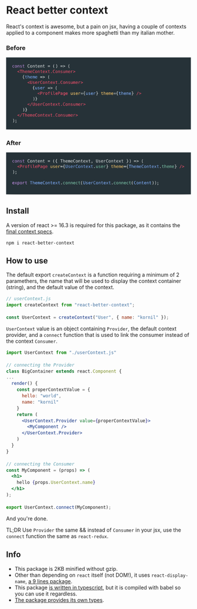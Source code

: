 # React better context

React's context is awesome, but a pain on jsx, having a couple of contexts applied to a component makes more spaghetti than my italian mother.

### Before

![default](examples/default-context.png)

### After

![better](examples/better-context.png)

## Install

A version of react >= 16.3 is required for this package, as it contains the [final context specs](https://github.com/facebook/react/blob/master/CHANGELOG.md#1630-march-29-2018).

```
npm i react-better-context
```

## How to use

The default export `createContext` is a function requiring a minimum of 2 paramethers, the name that will be used to display the context container (string), and the default value of the context.

```js
// userContext.js
import createContext from "react-better-context";

const UserContext = createContext("User", { name: "kornil" });
```

`UserContext` value is an object containing `Provider`, the default context provider, and a `connect` function that is used to link the consumer instead of the context `Consumer`.

```jsx
import UserContext from "./userContext.js"

// connecting the Provider
class BigContainer extends react.Component {
...
  render() {
    const properContextValue = {
      hello: "world",
      name: "kornil"
    }
    return (
      <UserContext.Provider value={properContextValue}>
        <MyComponent />
      </UserContext.Provider>
    )
  }
}

// connecting the Consumer
const MyComponent = (props) => (
  <h1>
    hello {props.UserContext.name}
  </h1>
);

export UserContext.connect(MyComponent);
```

And you're done.


TL;DR
Use `Provider` the same && instead of `Consumer` in your jsx, use the `connect` function the same as `react-redux`.

## Info

- This package is 2KB minified without gzip.
- Other than depending on `react` itself (not DOM!), it uses `react-display-name`, [a 9 lines package](https://github.com/jurassix/react-display-name/blob/master/src/getDisplayName.js).
- This package [is written in typescript](src/index.tsx), but it is compiled with babel so you can use it regardless.
- [The package provides its own types](src/index.d.ts).
